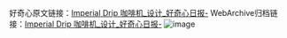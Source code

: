 好奇心原文链接：[Imperial Drip 咖啡机_设计_好奇心日报-](https://www.qdaily.com/articles/2652.html)
WebArchive归档链接：[Imperial Drip 咖啡机_设计_好奇心日报-](http://web.archive.org/web/20190623151311/https://www.qdaily.com/articles/2652.html)
![image](http://ww3.sinaimg.cn/large/007d5XDply1g3v6fe1q1tj30u03ja7hc)